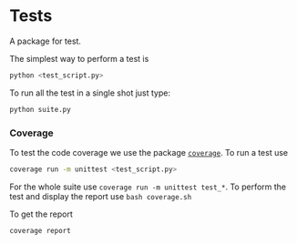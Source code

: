 # Tests

A package for test.

The simplest way to perform a test is
```bash
python <test_script.py>
```

To run all the test in a single shot just type:
```bash
python suite.py
```


### Coverage
To test the code coverage we use the package [`coverage`](https://coverage.readthedocs.io/en/coverage-5.1/index.html).
To run a test use
```bash
coverage run -m unittest <test_script.py>
```
For the whole suite use `coverage run -m unittest test_*`.
To perform the test and display the report use `bash coverage.sh`

To get the report
```bash
coverage report
```
